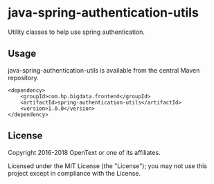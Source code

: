 # java-spring-authentication-utils

Utility classes to help use spring authentication.

## Usage

java-spring-authentication-utils is available from the central Maven repository.

    <dependency>
        <groupId>com.hp.bigdata.frontend</groupId>
        <artifactId>spring-authentication-utils</artifactId>
        <version>1.0.0</version>
    </dependency>

## License

Copyright 2016-2018 OpenText or one of its affiliates.

Licensed under the MIT License (the "License"); you may not use this project except in compliance with the License.
